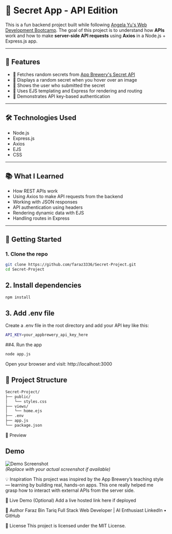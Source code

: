 # 🔐 Secret App - API Edition

This is a fun backend project built while following [Angela Yu's Web Development Bootcamp](https://www.udemy.com/course/the-complete-web-development-bootcamp/). The goal of this project is to understand how **APIs** work and how to make **server-side API requests** using **Axios** in a Node.js + Express.js app.

---

## 📌 Features

- 🔁 Fetches random secrets from [App Brewery's Secret API](https://secrets-api.appbrewery.com/)
- 💬 Displays a random secret when you hover over an image
- 🧑 Shows the user who submitted the secret
- 📄 Uses EJS templating and Express for rendering and routing
- 🔐 Demonstrates API key-based authentication

---

## 🛠️ Technologies Used

- Node.js
- Express.js
- Axios
- EJS
- CSS

---

## 📚 What I Learned

- How REST APIs work
- Using Axios to make API requests from the backend
- Working with JSON responses
- API authentication using headers
- Rendering dynamic data with EJS
- Handling routes in Express

---

## 🚀 Getting Started

### 1. Clone the repo

```bash
git clone https://github.com/faraz3336/Secret-Project.git
cd Secret-Project
```
## 2. Install dependencies
```bash
npm install
```
## 3. Add .env file
Create a .env file in the root directory and add your API key like this:
```bash
API_KEY=your_appbrewery_api_key_here
```
##4. Run the app
```bash
node app.js
```
Open your browser and visit: http://localhost:3000
## 📂 Project Structure
```bash
Secret-Project/
├── public/
│   └── styles.css
├── views/
│   └── home.ejs
├── .env
├── app.js
└── package.json
```
📸 Preview
## Demo

![Demo Screenshot](./Secret-Project.png)  
*(Replace with your actual screenshot if available)*

💡 Inspiration
This project was inspired by the App Brewery’s teaching style — learning by building real, hands-on apps. This one really helped me grasp how to interact with external APIs from the server side.

🔗 Live Demo (Optional)
Add a live hosted link here if deployed

🧠 Author
Faraz Bin Tariq
Full Stack Web Developer | AI Enthusiast
LinkedIn • GitHub

📜 License
This project is licensed under the MIT License.
